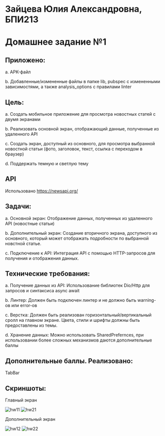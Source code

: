 # Зайцева Юлия Александровна, БПИ213

# Домашнее задание №1

## Приложено:

a. APK-файл

b. Добавленные/измененные файлы в папке lib, pubspec с измененными зависимостями, а также analysis_options с правилами linter


## Цель:

a. Создать мобильное приложение для просмотра новостных статей с двумя экранами

b. Реализовать основной экран, отображающий данные, полученные из удаленного API

c. Создать экран, доступный из основного, для просмотра выбранной новостной статьи (фото, заголовок, текст, ссылка с переходом в браузер)

d. Поддержать темную и светлую тему


## API
Использовано https://newsapi.org/


## Задачи:

a. Основной экран: Отображение данных, полученных из удаленного API (новостные статьи)

b. Дополнительный экран: Создание вторичного экрана, доступного из основного, который может отображать подробности по выбранной новстной статье.

c. Подключение к API: Интеграция API с помощью HTTP-запросов для получения и отображения данных.

## Технические требования:

a. Получение данных из API: Использование библиотек Dio/Http для запросов и синтаксиса async await

b. Линтер: Должен быть подключен линтер и не должно быть warning-ов или error-ов

c. Верстка: Должен быть реализован горизонтальный/вертикальный сролл на главном экране. Цвета, стили и шрифты должны быть предоставлены из темы.

d. Хранение данных: Можно использовать SharedPrefernces, при использовании более сложных механизмов даются дополнительные баллы

## Дополнительные баллы. Реализовано:

TabBar

## Скриншоты:

Главный экран

![hw11](https://github.com/FrostingCat/flutter-hw1/assets/97798186/da3ccc91-cfb9-46a6-b71c-6c11ba8506a2)
![hw21](https://github.com/FrostingCat/flutter-hw1/assets/97798186/66c5fe9a-18ce-417c-a18a-79ca21fcd48e)

Дополнительный экран

![hw12](https://github.com/FrostingCat/flutter-hw1/assets/97798186/95843e47-1c10-4525-93eb-e95908f7ea6f)
![hw22](https://github.com/FrostingCat/flutter-hw1/assets/97798186/9339cfce-c5f3-420c-bd2b-e2de1b685882)

